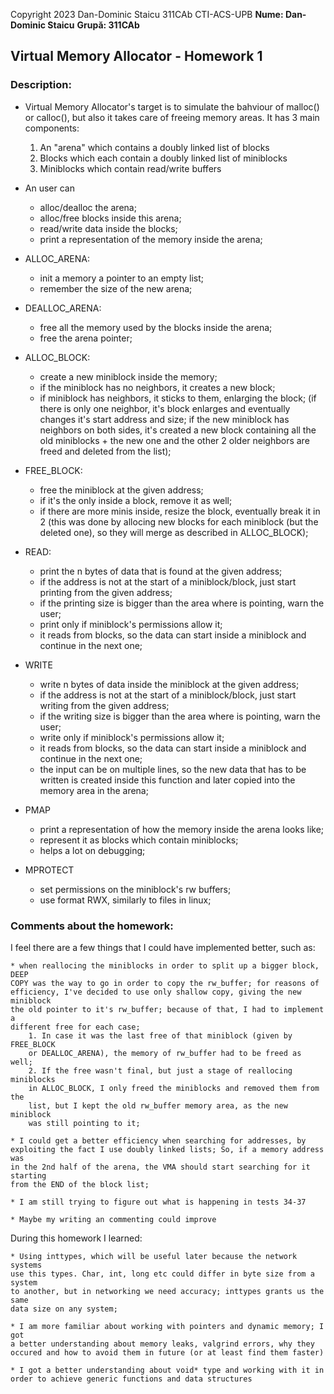Copyright 2023 Dan-Dominic Staicu 311CAb CTI-ACS-UPB
**Nume: Dan-Dominic Staicu**
**Grupă: 311CAb**

## Virtual Memory Allocator - Homework 1

### Description:

* Virtual Memory Allocator's target is to simulate the bahviour of malloc() or
 calloc(), but also it takes care of freeing memory areas. It has 3 main
 components:
    1. An "arena" which contains a doubly linked list of blocks
    2. Blocks which each contain a doubly linked list of miniblocks
    3. Miniblocks which contain read/write buffers

* An user can 
    - alloc/dealloc the arena;
    - alloc/free blocks inside this arena;
    - read/write data inside the blocks;
    - print a representation of the memory inside the arena;

* ALLOC_ARENA:
    - init a memory a pointer to an empty list;
    - remember the size of the new arena;

* DEALLOC_ARENA:
    - free all the memory used by the blocks inside the arena;
    - free the arena pointer;

* ALLOC_BLOCK:
    - create a new miniblock inside the memory;
    - if the miniblock has no neighbors, it creates a new block;
    - if miniblock has neighbors, it sticks to them, enlarging the block;
    (if there is only one neighbor, it's block enlarges and eventually changes
    it's start address and size; if the new miniblock has neighbors on both
    sides, it's created a new block containing all the old miniblocks + the new
    one and the other 2 older neighbors are freed and deleted from the list);

* FREE_BLOCK:
    - free the miniblock at the given address;
    - if it's the only inside a block, remove it as well;
    - if there are more minis inside, resize the block, eventually break it in 2
    (this was done by allocing new blocks for each miniblock (but the deleted
    one), so they will merge as described in ALLOC_BLOCK);

* READ:
    - print the n bytes of data that is found at the given address;
    - if the address is not at the start of a miniblock/block, just start
      printing from the given address;
    - if the printing size is bigger than the area where is pointing, warn the
      user;
    - print only if miniblock's permissions allow it;
    - it reads from blocks, so the data can start inside a miniblock and
      continue in the next one;

* WRITE
    - write n bytes of data inside the miniblock at the given address;
    - if the address is not at the start of a miniblock/block, just start
      writing from the given address;
    - if the writing size is bigger than the area where is pointing, warn the
      user;
    - write only if miniblock's permissions allow it;
    - it reads from blocks, so the data can start inside a miniblock and
      continue in the next one;
    - the input can be on multiple lines, so the new data that has to be written
      is created inside this function and later copied into the memory area in
      the arena;

* PMAP
    - print a representation of how the memory inside the arena looks like;
    - represent it as blocks which contain miniblocks;
    - helps a lot on debugging;

* MPROTECT
    - set permissions on the miniblock's rw buffers;
    - use format RWX, similarly to files in linux;


### Comments about the homework:

I feel there are a few things that I could have implemented better, such as:

    * when reallocing the miniblocks in order to split up a bigger block, DEEP
    COPY was the way to go in order to copy the rw_buffer; for reasons of
    efficiency, I've decided to use only shallow copy, giving the new miniblock
    the old pointer to it's rw_buffer; because of that, I had to implement a
    different free for each case; 
        1. In case it was the last free of that miniblock (given by FREE_BLOCK
        or DEALLOC_ARENA), the memory of rw_buffer had to be freed as well;
        2. If the free wasn't final, but just a stage of reallocing miniblocks
        in ALLOC_BLOCK, I only freed the miniblocks and removed them from the
        list, but I kept the old rw_buffer memory area, as the new miniblock
        was still pointing to it;

    * I could get a better efficiency when searching for addresses, by
    exploiting the fact I use doubly linked lists; So, if a memory address was
    in the 2nd half of the arena, the VMA should start searching for it starting
    from the END of the block list;

    * I am still trying to figure out what is happening in tests 34-37

    * Maybe my writing an commenting could improve

During this homework I learned:

    * Using inttypes, which will be useful later because the network systems
    use this types. Char, int, long etc could differ in byte size from a system
    to another, but in networking we need accuracy; inttypes grants us the same
    data size on any system;

    * I am more familiar about working with pointers and dynamic memory; I got
    a better understanding about memory leaks, valgrind errors, why they
    occured and how to avoid them in future (or at least find them faster)

    * I got a better understanding about void* type and working with it in
    order to achieve generic functions and data structures
